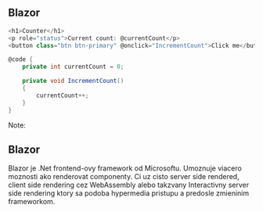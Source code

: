 ## Blazor

```csharp
<h1>Counter</h1>
<p role="status">Current count: @currentCount</p>
<button class="btn btn-primary" @onclick="IncrementCount">Click me</button>

@code {
    private int currentCount = 0;

    private void IncrementCount()
    {
        currentCount++;
    }
}
```


Note:

## Blazor

Blazor je .Net frontend-ovy framework od Microsoftu. Umoznuje viacero moznosti ako renderovat componenty. Ci uz cisto server side rendered, client side rendering cez WebAssembly alebo takzvany Interactivny server side rendering ktory sa podoba hypermedia pristupu a predosle zmieninim frameworkom.
